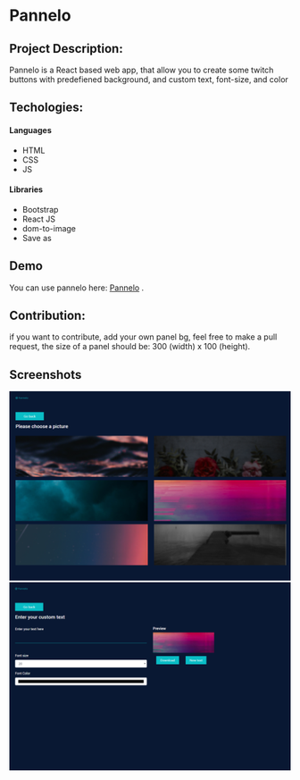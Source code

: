 # Pannelo

## Project Description:

Pannelo is a React based web app, that allow you to create some twitch buttons with predefiened background, and custom text, font-size, and color

## Techologies:

#### Languages

- HTML
- CSS
- JS

#### Libraries

- Bootstrap
- React JS
- dom-to-image
- Save as

## Demo

You can use pannelo here: [Pannelo](https://atndesign.github.io/Pannelo/) .

## Contribution:

if you want to contribute, add your own panel bg, feel free to make a pull request, the size of a panel should be: 300 (width) x 100 (height).

## Screenshots

<img src="./screen1.png" alt="demo" />

<img src="./screen2.png" alt="demo" />
